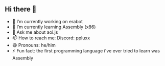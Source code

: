 ## Hi there 👋

- 🔭 I’m currently working on erabot
- 🌱 I’m currently learning Assembly (x86)
- 💬 Ask me about aoi.js
- 📫 How to reach me: Discord: ppluxx
- 😄 Pronouns: he/him
- ⚡ Fun fact: the first programming language i've ever tried to learn was Assembly
